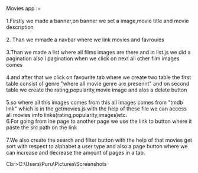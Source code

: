 <br>Movies app :=</br>
<br>1.Firstly we made a banner,on banner we set a image,movie title and movie description </br>
<br>2. Than we mmade a navbar where we link movies and favrouies</br>
<br>3.Than we made a list where all films images are there and in list.js we did a pagination also i pagination when we click on next all other film images comes </br>
<br>4.and after that we click on favourite tab where we create two table the first table consist of genre "where all movie genre are presennt" and on second table we create the rating,popularity,movie image and alos a delete button</br>
<br>5.so where all this images comes from this all images comes from "tmdb link" which is in the getmovies.js with the help of these file we can access all movies imfo linke(rating,popularity,images)etc.
<br>6.For going from ine page to another page we use the link to button where it paste the src path on the link</br>
<br>7.We also create the search and filter button with the help of that movies get sort with respect to alphabet a user type and also a page button where we can increase and decrease the amount of pages in a tab.</br>

Cbr>C:\Users\Puru\Pictures\Screenshots</br>


